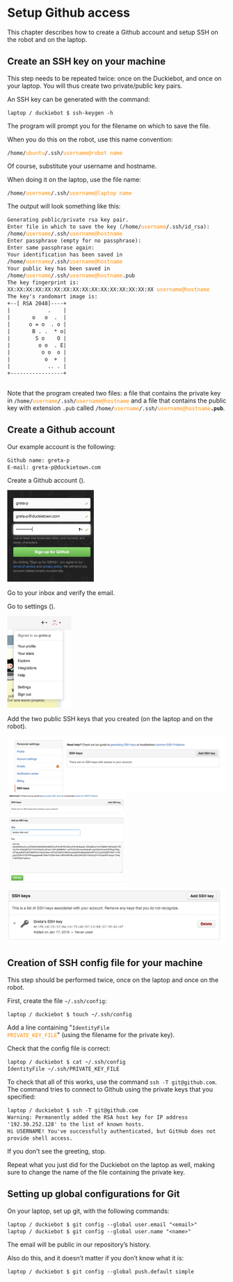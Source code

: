 # Setup Github access

This chapter describes how to create a Github account and setup SSH on the robot and on the laptop.

## Create an SSH key on your machine

This step needs to be repeated twice: once on the Duckiebot, and once on your laptop.
You will thus create two private/public key pairs.

An SSH key can be generated with the command:

    laptop / duckiebot $ ssh-keygen -h

The program will prompt you for the filename on which to save the file.

When you do this on the robot, use this name convention:


<style>

.custom { color: darkorange; }
.github-screenshot {
    max-width: 100%;
    max-height: 15em;
}
</style>

<pre>
<code>/home/<span class='custom'>ubuntu</span>/.ssh/<span class='custom'>username@robot name</span></code>
</pre>

Of course, substitute your username and hostname.

When doing it on the laptop, use the file name:

<pre>
<code>/home/<span class='custom'>username</span>/.ssh/<span class='custom'>username@laptop name</span></code>
</pre>

The output will look something like this:

<pre>
<code>Generating public/private rsa key pair.
Enter file in which to save the key (/home/<span class='custom'>username</span>/.ssh/id_rsa): /home/<span class='custom'>username</span>/.ssh/<span class='custom'>username@hostname</span>
Enter passphrase (empty for no passphrase):
Enter same passphrase again:
Your identification has been saved in /home/<span class='custom'>username</span>/.ssh/<span class='custom'>username@hostname</span>
Your public key has been saved in /home/<span class='custom'>username</span>/.ssh/<span class='custom'>username@hostname</span>.pub
The key fingerprint is:
XX:XX:XX:XX:XX:XX:XX:XX:XX:XX:XX:XX:XX:XX:XX:XX <span class='custom'>username@hostname</span>
The key's randomart image is:
+--[ RSA 2048]----+
|            .    |
|       o   o  .  |
|      o = o  . o |
|       B . .  * o|
|        S o    O |
|         o o  . E|
|          o o  o |
|           o  +  |
|            .. . |
+-----------------+
</code>
</pre>

Note that the program created two files: a file that contains the private key in
<code>/home/<span class='custom'>username</span>/.ssh/<span class='custom'>username@hostname</span></code> and a file that contains the public key with extension `.pub` called
<code>/home/<span class='custom'>username</span>/.ssh/<span class='custom'>username@hostname</span><strong>.pub</strong></code>.

## Create a Github account

Our example account is the following:

    Github name: greta-p
    E-mail: greta-p@duckietown.com

Create a Github account ([](#fig:github0)).

<!-- (redirects to Andrea)
    greta-p@censi.org -->

<img figure-id='fig:github0' class='github-screenshot' src='github0.png'/>

Go to your inbox and verify the email.

Go to settings ([](#fig:github1)).

<img figure-id='fig:github1'  class='github-screenshot'  src='github1.png'/>

Add the two public SSH keys that you created (on the laptop and on the robot).

<img figure-id='fig:github2' class='github-screenshot'  src='github2.png'/>

<img figure-id='fig:github3' class='github-screenshot'  src='github3.png'/>

<img figure-id='fig:github4' class='github-screenshot'  src='github4.png'/>


## Creation of SSH config file for your machine

This step should be performed twice, once on the laptop and once on the robot.

First, create the file `~/.ssh/config`:

    laptop / duckiebot $ touch ~/.ssh/config

Add a line containing "<code>IdentityFile <span class="custom">PRIVATE_KEY_FILE</span></code>"
(using the filename for the private key).

Check that the config file is correct:

    laptop / duckiebot $ cat ~/.ssh/config
    IdentityFile ~/.ssh/PRIVATE_KEY_FILE

To check that all of this works, use the command `ssh -T git@github.com`. The
command tries to connect to Github using the private keys that you specified:

    laptop / duckiebot $ ssh -T git@github.com
    Warning: Permanently added the RSA host key for IP address '192.30.252.128' to the list of known hosts.
    Hi USERNAME! You've successfully authenticated, but GitHub does not provide shell access.

If you don't see the greeting, stop.

Repeat what you just did for the Duckiebot on the laptop as well, making sure
to change the name of the file containing the private key.


## Setting up global configurations for Git
On your laptop, set up git, with the following commands:

    laptop / duckiebot $ git config --global user.email "<email>"
    laptop / duckiebot $ git config --global user.name "<name>"

The email will be public in our repository’s history. 

Also do this, and it doesn’t matter if you don’t know what it is:

    laptop / duckiebot $ git config --global push.default simple
